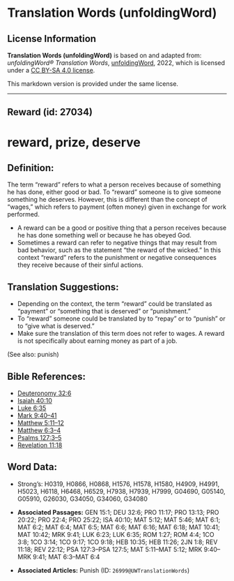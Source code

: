 # Translation Words (unfoldingWord)

## License Information

**Translation Words (unfoldingWord)** is based on and adapted from: _unfoldingWord® Translation Words_, [unfoldingWord](https://unfoldingword.org/utw), 2022, which is licensed under a [CC BY-SA 4.0 license](https://creativecommons.org/licenses/by-sa/4.0/legalcode.en).

This markdown version is provided under the same license.



--------------------------------

## Reward (id: 27034)

reward, prize, deserve
======================

Definition:
-----------

The term “reward” refers to what a person receives because of something he has done, either good or bad. To “reward” someone is to give someone something he deserves. However, this is different than the concept of “wages,” which refers to payment (often money) given in exchange for work performed.

* A reward can be a good or positive thing that a person receives because he has done something well or because he has obeyed God.
* Sometimes a reward can refer to negative things that may result from bad behavior, such as the statement “the reward of the wicked.” In this context “reward” refers to the punishment or negative consequences they receive because of their sinful actions.

Translation Suggestions:
------------------------

* Depending on the context, the term “reward” could be translated as “payment” or “something that is deserved” or “punishment.”
* To “reward” someone could be translated by to “repay” or to “punish” or to “give what is deserved.”
* Make sure the translation of this term does not refer to wages. A reward is not specifically about earning money as part of a job.

(See also: punish)

Bible References:
-----------------

* [Deuteronomy 32:6](https://ref.ly/Deut32:6)
* [Isaiah 40:10](https://ref.ly/Isa40:10)
* [Luke 6:35](https://ref.ly/Luke6:35)
* [Mark 9:40–41](https://ref.ly/Mark9:40-Mark9:41)
* [Matthew 5:11–12](https://ref.ly/Matt5:11-Matt5:12)
* [Matthew 6:3–4](https://ref.ly/Matt6:3-Matt6:4)
* [Psalms 127:3–5](https://ref.ly/Ps127:3-Ps127:5)
* [Revelation 11:18](https://ref.ly/Rev11:18)

Word Data:
----------

* Strong’s: H0319, H0866, H0868, H1576, H1578, H1580, H4909, H4991, H5023, H6118, H6468, H6529, H7938, H7939, H7999, G04690, G05140, G05910, G26030, G34050, G34060, G34080

* **Associated Passages:** GEN 15:1; DEU 32:6; PRO 11:17; PRO 13:13; PRO 20:22; PRO 22:4; PRO 25:22; ISA 40:10; MAT 5:12; MAT 5:46; MAT 6:1; MAT 6:2; MAT 6:4; MAT 6:5; MAT 6:6; MAT 6:16; MAT 6:18; MAT 10:41; MAT 10:42; MRK 9:41; LUK 6:23; LUK 6:35; ROM 1:27; ROM 4:4; 1CO 3:8; 1CO 3:14; 1CO 9:17; 1CO 9:18; HEB 10:35; HEB 11:26; 2JN 1:8; REV 11:18; REV 22:12; PSA 127:3–PSA 127:5; MAT 5:11–MAT 5:12; MRK 9:40–MRK 9:41; MAT 6:3–MAT 6:4
* **Associated Articles:** Punish (ID: `26999@UWTranslationWords`)

